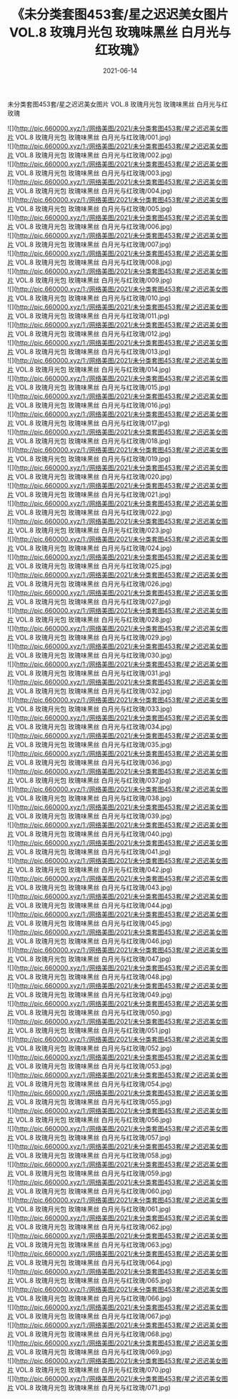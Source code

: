 ﻿---
layout: post
title:  《未分类套图453套/星之迟迟美女图片 VOL.8 玫瑰月光包 玫瑰味黑丝 白月光与红玫瑰》
date:   2021-06-14
img: http://pic.660000.xyz/1:/网络美图/2021/未分类套图453套/星之迟迟美女图片 VOL.8 玫瑰月光包 玫瑰味黑丝 白月光与红玫瑰/000.jpg
categories: [美女, 清纯, 唯美]
---

未分类套图453套/星之迟迟美女图片 VOL.8 玫瑰月光包 玫瑰味黑丝 白月光与红玫瑰

 ![](http://pic.660000.xyz/1:/网络美图/2021/未分类套图453套/星之迟迟美女图片 VOL.8 玫瑰月光包 玫瑰味黑丝 白月光与红玫瑰/001.jpg) <br>![](http://pic.660000.xyz/1:/网络美图/2021/未分类套图453套/星之迟迟美女图片 VOL.8 玫瑰月光包 玫瑰味黑丝 白月光与红玫瑰/002.jpg) <br>![](http://pic.660000.xyz/1:/网络美图/2021/未分类套图453套/星之迟迟美女图片 VOL.8 玫瑰月光包 玫瑰味黑丝 白月光与红玫瑰/003.jpg) <br>![](http://pic.660000.xyz/1:/网络美图/2021/未分类套图453套/星之迟迟美女图片 VOL.8 玫瑰月光包 玫瑰味黑丝 白月光与红玫瑰/004.jpg) <br>![](http://pic.660000.xyz/1:/网络美图/2021/未分类套图453套/星之迟迟美女图片 VOL.8 玫瑰月光包 玫瑰味黑丝 白月光与红玫瑰/005.jpg) <br>![](http://pic.660000.xyz/1:/网络美图/2021/未分类套图453套/星之迟迟美女图片 VOL.8 玫瑰月光包 玫瑰味黑丝 白月光与红玫瑰/006.jpg) <br>![](http://pic.660000.xyz/1:/网络美图/2021/未分类套图453套/星之迟迟美女图片 VOL.8 玫瑰月光包 玫瑰味黑丝 白月光与红玫瑰/007.jpg) <br>![](http://pic.660000.xyz/1:/网络美图/2021/未分类套图453套/星之迟迟美女图片 VOL.8 玫瑰月光包 玫瑰味黑丝 白月光与红玫瑰/008.jpg) <br>![](http://pic.660000.xyz/1:/网络美图/2021/未分类套图453套/星之迟迟美女图片 VOL.8 玫瑰月光包 玫瑰味黑丝 白月光与红玫瑰/009.jpg) <br>![](http://pic.660000.xyz/1:/网络美图/2021/未分类套图453套/星之迟迟美女图片 VOL.8 玫瑰月光包 玫瑰味黑丝 白月光与红玫瑰/010.jpg) <br>![](http://pic.660000.xyz/1:/网络美图/2021/未分类套图453套/星之迟迟美女图片 VOL.8 玫瑰月光包 玫瑰味黑丝 白月光与红玫瑰/011.jpg) <br>![](http://pic.660000.xyz/1:/网络美图/2021/未分类套图453套/星之迟迟美女图片 VOL.8 玫瑰月光包 玫瑰味黑丝 白月光与红玫瑰/012.jpg) <br>![](http://pic.660000.xyz/1:/网络美图/2021/未分类套图453套/星之迟迟美女图片 VOL.8 玫瑰月光包 玫瑰味黑丝 白月光与红玫瑰/013.jpg) <br>![](http://pic.660000.xyz/1:/网络美图/2021/未分类套图453套/星之迟迟美女图片 VOL.8 玫瑰月光包 玫瑰味黑丝 白月光与红玫瑰/014.jpg) <br>![](http://pic.660000.xyz/1:/网络美图/2021/未分类套图453套/星之迟迟美女图片 VOL.8 玫瑰月光包 玫瑰味黑丝 白月光与红玫瑰/015.jpg) <br>![](http://pic.660000.xyz/1:/网络美图/2021/未分类套图453套/星之迟迟美女图片 VOL.8 玫瑰月光包 玫瑰味黑丝 白月光与红玫瑰/016.jpg) <br>![](http://pic.660000.xyz/1:/网络美图/2021/未分类套图453套/星之迟迟美女图片 VOL.8 玫瑰月光包 玫瑰味黑丝 白月光与红玫瑰/017.jpg) <br>![](http://pic.660000.xyz/1:/网络美图/2021/未分类套图453套/星之迟迟美女图片 VOL.8 玫瑰月光包 玫瑰味黑丝 白月光与红玫瑰/018.jpg) <br>![](http://pic.660000.xyz/1:/网络美图/2021/未分类套图453套/星之迟迟美女图片 VOL.8 玫瑰月光包 玫瑰味黑丝 白月光与红玫瑰/019.jpg) <br>![](http://pic.660000.xyz/1:/网络美图/2021/未分类套图453套/星之迟迟美女图片 VOL.8 玫瑰月光包 玫瑰味黑丝 白月光与红玫瑰/020.jpg) <br>![](http://pic.660000.xyz/1:/网络美图/2021/未分类套图453套/星之迟迟美女图片 VOL.8 玫瑰月光包 玫瑰味黑丝 白月光与红玫瑰/021.jpg) <br>![](http://pic.660000.xyz/1:/网络美图/2021/未分类套图453套/星之迟迟美女图片 VOL.8 玫瑰月光包 玫瑰味黑丝 白月光与红玫瑰/022.jpg) <br>![](http://pic.660000.xyz/1:/网络美图/2021/未分类套图453套/星之迟迟美女图片 VOL.8 玫瑰月光包 玫瑰味黑丝 白月光与红玫瑰/023.jpg) <br>![](http://pic.660000.xyz/1:/网络美图/2021/未分类套图453套/星之迟迟美女图片 VOL.8 玫瑰月光包 玫瑰味黑丝 白月光与红玫瑰/024.jpg) <br>![](http://pic.660000.xyz/1:/网络美图/2021/未分类套图453套/星之迟迟美女图片 VOL.8 玫瑰月光包 玫瑰味黑丝 白月光与红玫瑰/025.jpg) <br>![](http://pic.660000.xyz/1:/网络美图/2021/未分类套图453套/星之迟迟美女图片 VOL.8 玫瑰月光包 玫瑰味黑丝 白月光与红玫瑰/026.jpg) <br>![](http://pic.660000.xyz/1:/网络美图/2021/未分类套图453套/星之迟迟美女图片 VOL.8 玫瑰月光包 玫瑰味黑丝 白月光与红玫瑰/027.jpg) <br>![](http://pic.660000.xyz/1:/网络美图/2021/未分类套图453套/星之迟迟美女图片 VOL.8 玫瑰月光包 玫瑰味黑丝 白月光与红玫瑰/028.jpg) <br>![](http://pic.660000.xyz/1:/网络美图/2021/未分类套图453套/星之迟迟美女图片 VOL.8 玫瑰月光包 玫瑰味黑丝 白月光与红玫瑰/029.jpg) <br>![](http://pic.660000.xyz/1:/网络美图/2021/未分类套图453套/星之迟迟美女图片 VOL.8 玫瑰月光包 玫瑰味黑丝 白月光与红玫瑰/030.jpg) <br>![](http://pic.660000.xyz/1:/网络美图/2021/未分类套图453套/星之迟迟美女图片 VOL.8 玫瑰月光包 玫瑰味黑丝 白月光与红玫瑰/031.jpg) <br>![](http://pic.660000.xyz/1:/网络美图/2021/未分类套图453套/星之迟迟美女图片 VOL.8 玫瑰月光包 玫瑰味黑丝 白月光与红玫瑰/032.jpg) <br>![](http://pic.660000.xyz/1:/网络美图/2021/未分类套图453套/星之迟迟美女图片 VOL.8 玫瑰月光包 玫瑰味黑丝 白月光与红玫瑰/033.jpg) <br>![](http://pic.660000.xyz/1:/网络美图/2021/未分类套图453套/星之迟迟美女图片 VOL.8 玫瑰月光包 玫瑰味黑丝 白月光与红玫瑰/034.jpg) <br>![](http://pic.660000.xyz/1:/网络美图/2021/未分类套图453套/星之迟迟美女图片 VOL.8 玫瑰月光包 玫瑰味黑丝 白月光与红玫瑰/035.jpg) <br>![](http://pic.660000.xyz/1:/网络美图/2021/未分类套图453套/星之迟迟美女图片 VOL.8 玫瑰月光包 玫瑰味黑丝 白月光与红玫瑰/036.jpg) <br>![](http://pic.660000.xyz/1:/网络美图/2021/未分类套图453套/星之迟迟美女图片 VOL.8 玫瑰月光包 玫瑰味黑丝 白月光与红玫瑰/037.jpg) <br>![](http://pic.660000.xyz/1:/网络美图/2021/未分类套图453套/星之迟迟美女图片 VOL.8 玫瑰月光包 玫瑰味黑丝 白月光与红玫瑰/038.jpg) <br>![](http://pic.660000.xyz/1:/网络美图/2021/未分类套图453套/星之迟迟美女图片 VOL.8 玫瑰月光包 玫瑰味黑丝 白月光与红玫瑰/039.jpg) <br>![](http://pic.660000.xyz/1:/网络美图/2021/未分类套图453套/星之迟迟美女图片 VOL.8 玫瑰月光包 玫瑰味黑丝 白月光与红玫瑰/040.jpg) <br>![](http://pic.660000.xyz/1:/网络美图/2021/未分类套图453套/星之迟迟美女图片 VOL.8 玫瑰月光包 玫瑰味黑丝 白月光与红玫瑰/041.jpg) <br>![](http://pic.660000.xyz/1:/网络美图/2021/未分类套图453套/星之迟迟美女图片 VOL.8 玫瑰月光包 玫瑰味黑丝 白月光与红玫瑰/042.jpg) <br>![](http://pic.660000.xyz/1:/网络美图/2021/未分类套图453套/星之迟迟美女图片 VOL.8 玫瑰月光包 玫瑰味黑丝 白月光与红玫瑰/043.jpg) <br>![](http://pic.660000.xyz/1:/网络美图/2021/未分类套图453套/星之迟迟美女图片 VOL.8 玫瑰月光包 玫瑰味黑丝 白月光与红玫瑰/044.jpg) <br>![](http://pic.660000.xyz/1:/网络美图/2021/未分类套图453套/星之迟迟美女图片 VOL.8 玫瑰月光包 玫瑰味黑丝 白月光与红玫瑰/045.jpg) <br>![](http://pic.660000.xyz/1:/网络美图/2021/未分类套图453套/星之迟迟美女图片 VOL.8 玫瑰月光包 玫瑰味黑丝 白月光与红玫瑰/046.jpg) <br>![](http://pic.660000.xyz/1:/网络美图/2021/未分类套图453套/星之迟迟美女图片 VOL.8 玫瑰月光包 玫瑰味黑丝 白月光与红玫瑰/047.jpg) <br>![](http://pic.660000.xyz/1:/网络美图/2021/未分类套图453套/星之迟迟美女图片 VOL.8 玫瑰月光包 玫瑰味黑丝 白月光与红玫瑰/048.jpg) <br>![](http://pic.660000.xyz/1:/网络美图/2021/未分类套图453套/星之迟迟美女图片 VOL.8 玫瑰月光包 玫瑰味黑丝 白月光与红玫瑰/049.jpg) <br>![](http://pic.660000.xyz/1:/网络美图/2021/未分类套图453套/星之迟迟美女图片 VOL.8 玫瑰月光包 玫瑰味黑丝 白月光与红玫瑰/050.jpg) <br>![](http://pic.660000.xyz/1:/网络美图/2021/未分类套图453套/星之迟迟美女图片 VOL.8 玫瑰月光包 玫瑰味黑丝 白月光与红玫瑰/051.jpg) <br>![](http://pic.660000.xyz/1:/网络美图/2021/未分类套图453套/星之迟迟美女图片 VOL.8 玫瑰月光包 玫瑰味黑丝 白月光与红玫瑰/052.jpg) <br>![](http://pic.660000.xyz/1:/网络美图/2021/未分类套图453套/星之迟迟美女图片 VOL.8 玫瑰月光包 玫瑰味黑丝 白月光与红玫瑰/053.jpg) <br>![](http://pic.660000.xyz/1:/网络美图/2021/未分类套图453套/星之迟迟美女图片 VOL.8 玫瑰月光包 玫瑰味黑丝 白月光与红玫瑰/054.jpg) <br>![](http://pic.660000.xyz/1:/网络美图/2021/未分类套图453套/星之迟迟美女图片 VOL.8 玫瑰月光包 玫瑰味黑丝 白月光与红玫瑰/055.jpg) <br>![](http://pic.660000.xyz/1:/网络美图/2021/未分类套图453套/星之迟迟美女图片 VOL.8 玫瑰月光包 玫瑰味黑丝 白月光与红玫瑰/056.jpg) <br>![](http://pic.660000.xyz/1:/网络美图/2021/未分类套图453套/星之迟迟美女图片 VOL.8 玫瑰月光包 玫瑰味黑丝 白月光与红玫瑰/057.jpg) <br>![](http://pic.660000.xyz/1:/网络美图/2021/未分类套图453套/星之迟迟美女图片 VOL.8 玫瑰月光包 玫瑰味黑丝 白月光与红玫瑰/058.jpg) <br>![](http://pic.660000.xyz/1:/网络美图/2021/未分类套图453套/星之迟迟美女图片 VOL.8 玫瑰月光包 玫瑰味黑丝 白月光与红玫瑰/059.jpg) <br>![](http://pic.660000.xyz/1:/网络美图/2021/未分类套图453套/星之迟迟美女图片 VOL.8 玫瑰月光包 玫瑰味黑丝 白月光与红玫瑰/060.jpg) <br>![](http://pic.660000.xyz/1:/网络美图/2021/未分类套图453套/星之迟迟美女图片 VOL.8 玫瑰月光包 玫瑰味黑丝 白月光与红玫瑰/061.jpg) <br>![](http://pic.660000.xyz/1:/网络美图/2021/未分类套图453套/星之迟迟美女图片 VOL.8 玫瑰月光包 玫瑰味黑丝 白月光与红玫瑰/062.jpg) <br>![](http://pic.660000.xyz/1:/网络美图/2021/未分类套图453套/星之迟迟美女图片 VOL.8 玫瑰月光包 玫瑰味黑丝 白月光与红玫瑰/063.jpg) <br>![](http://pic.660000.xyz/1:/网络美图/2021/未分类套图453套/星之迟迟美女图片 VOL.8 玫瑰月光包 玫瑰味黑丝 白月光与红玫瑰/064.jpg) <br>![](http://pic.660000.xyz/1:/网络美图/2021/未分类套图453套/星之迟迟美女图片 VOL.8 玫瑰月光包 玫瑰味黑丝 白月光与红玫瑰/065.jpg) <br>![](http://pic.660000.xyz/1:/网络美图/2021/未分类套图453套/星之迟迟美女图片 VOL.8 玫瑰月光包 玫瑰味黑丝 白月光与红玫瑰/066.jpg) <br>![](http://pic.660000.xyz/1:/网络美图/2021/未分类套图453套/星之迟迟美女图片 VOL.8 玫瑰月光包 玫瑰味黑丝 白月光与红玫瑰/067.jpg) <br>![](http://pic.660000.xyz/1:/网络美图/2021/未分类套图453套/星之迟迟美女图片 VOL.8 玫瑰月光包 玫瑰味黑丝 白月光与红玫瑰/068.jpg) <br>![](http://pic.660000.xyz/1:/网络美图/2021/未分类套图453套/星之迟迟美女图片 VOL.8 玫瑰月光包 玫瑰味黑丝 白月光与红玫瑰/069.jpg) <br>![](http://pic.660000.xyz/1:/网络美图/2021/未分类套图453套/星之迟迟美女图片 VOL.8 玫瑰月光包 玫瑰味黑丝 白月光与红玫瑰/070.jpg) <br>![](http://pic.660000.xyz/1:/网络美图/2021/未分类套图453套/星之迟迟美女图片 VOL.8 玫瑰月光包 玫瑰味黑丝 白月光与红玫瑰/071.jpg) <br>